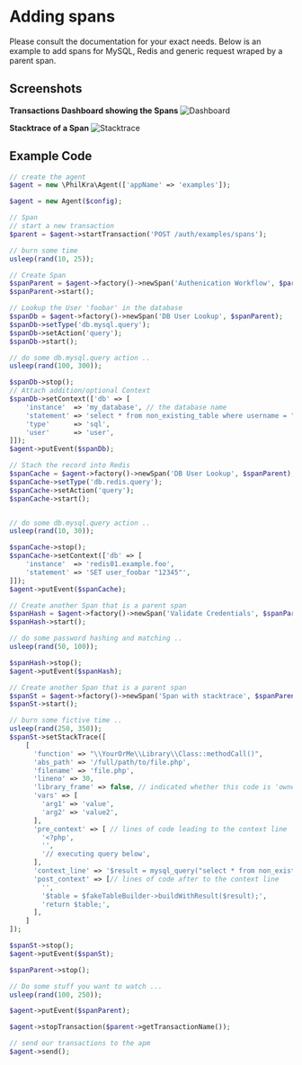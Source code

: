 # Adding spans
Please consult the documentation for your exact needs.
Below is an example to add spans for MySQL, Redis and generic request wraped by a parent span.

## Screenshots
**Transactions Dashboard showing the Spans**
![Dashboard](https://github.com/philkra/elastic-apm-php-agent/blob/master/docs/examples/blob/span_overview.png "Spans Dashboard")

**Stacktrace of a Span**
![Stacktrace](https://github.com/philkra/elastic-apm-php-agent/blob/master/docs/examples/blob/span_stacktrace.png "Span Stacktrace")

## Example Code
```php
// create the agent
$agent = new \PhilKra\Agent(['appName' => 'examples']);

$agent = new Agent($config);

// Span
// start a new transaction
$parent = $agent->startTransaction('POST /auth/examples/spans');

// burn some time
usleep(rand(10, 25));

// Create Span
$spanParent = $agent->factory()->newSpan('Authenication Workflow', $parent);
$spanParent->start();

// Lookup the User 'foobar' in the database
$spanDb = $agent->factory()->newSpan('DB User Lookup', $spanParent);
$spanDb->setType('db.mysql.query');
$spanDb->setAction('query');
$spanDb->start();

// do some db.mysql.query action ..
usleep(rand(100, 300));

$spanDb->stop();
// Attach addition/optional Context
$spanDb->setContext(['db' => [
    'instance'  => 'my_database', // the database name
    'statement' => 'select * from non_existing_table where username = "foobar"', // the query being executed
    'type'      => 'sql',
    'user'      => 'user',
]]);
$agent->putEvent($spanDb);

// Stach the record into Redis
$spanCache = $agent->factory()->newSpan('DB User Lookup', $spanParent);
$spanCache->setType('db.redis.query');
$spanCache->setAction('query');
$spanCache->start();


// do some db.mysql.query action ..
usleep(rand(10, 30));

$spanCache->stop();
$spanCache->setContext(['db' => [
    'instance'  => 'redis01.example.foo',
    'statement' => 'SET user_foobar "12345"',
]]);
$agent->putEvent($spanCache);

// Create another Span that is a parent span
$spanHash = $agent->factory()->newSpan('Validate Credentials', $spanParent);
$spanHash->start();

// do some password hashing and matching ..
usleep(rand(50, 100));

$spanHash->stop();
$agent->putEvent($spanHash);

// Create another Span that is a parent span
$spanSt = $agent->factory()->newSpan('Span with stacktrace', $spanParent);
$spanSt->start();

// burn some fictive time ..
usleep(rand(250, 350));
$spanSt->setStackTrace([
    [
      'function' => "\\YourOrMe\\Library\\Class::methodCall()",
      'abs_path' => '/full/path/to/file.php',
      'filename' => 'file.php',
      'lineno' => 30,
      'library_frame' => false, // indicated whether this code is 'owned' by an (external) library or not
      'vars' => [
        'arg1' => 'value',
        'arg2' => 'value2',
      ],
      'pre_context' => [ // lines of code leading to the context line
        '<?php',
        '',
        '// executing query below',
      ],
      'context_line' => '$result = mysql_query("select * from non_existing_table")', // source code of context line
      'post_context' => [// lines of code after to the context line
        '',
        '$table = $fakeTableBuilder->buildWithResult($result);',
        'return $table;',
      ],
    ]
]);

$spanSt->stop();
$agent->putEvent($spanSt);

$spanParent->stop();

// Do some stuff you want to watch ...
usleep(rand(100, 250));

$agent->putEvent($spanParent);

$agent->stopTransaction($parent->getTransactionName());

// send our transactions to the apm
$agent->send();
```
